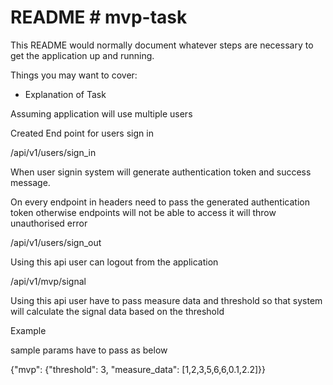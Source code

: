 # README # mvp-task

This README would normally document whatever steps are necessary to get the
application up and running.

Things you may want to cover:

* Explanation of Task

Assuming application will use multiple users

Created End point for users sign in

/api/v1/users/sign_in 

When user signin system will generate authentication token
and success message.


On every endpoint in headers need to pass the generated authentication token otherwise endpoints will not be able to access it will throw unauthorised error

/api/v1/users/sign_out

Using this api user can logout from the application

/api/v1/mvp/signal

Using this api user have to pass measure data and threshold so that system will calculate the signal data based on the threshold

Example

sample params have to pass as below

{"mvp": {"threshold": 3, "measure_data": [1,2,3,5,6,6,0.1,2.2]}}








